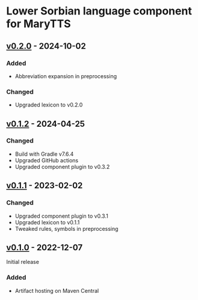 Lower Sorbian language component for MaryTTS
============================================

[v0.2.0] - 2024-10-02
---------------------

### Added

- Abbreviation expansion in preprocessing

### Changed

- Upgraded lexicon to v0.2.0

[v0.1.2] - 2024-04-25
---------------------

### Changed

- Build with Gradle v7.6.4
- Upgraded GitHub actions
- Upgraded component plugin to v0.3.2

[v0.1.1] - 2023-02-02
---------------------

### Changed

- Upgraded component plugin to v0.3.1
- Upgraded lexicon to v0.1.1
- Tweaked rules, symbols in preprocessing

[v0.1.0] - 2022-12-07
---------------------

Initial release

### Added

- Artifact hosting on Maven Central

[v0.2.0]: https://github.com/marytts/marytts-lang-dsb/releases/tag/v0.2.0
[v0.1.2]: https://github.com/marytts/marytts-lang-dsb/releases/tag/v0.1.2
[v0.1.1]: https://github.com/marytts/marytts-lang-dsb/releases/tag/v0.1.1
[v0.1.0]: https://github.com/marytts/marytts-lang-dsb/releases/tag/v0.1.0
